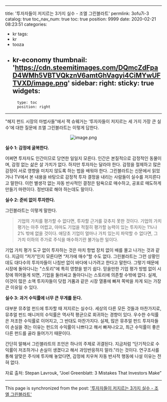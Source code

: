 
---
title: '투자자들이 저지르는 3가지 실수 - 조엘 그린블라트'
permlink: 3ofu7i-3
catalog: true
toc_nav_num: true
toc: true
position: 9999
date: 2020-02-21 08:23:51
categories:
- kr
tags:
- kr
- tooza
- kr-economy
thumbnail: 'https://cdn.steemitimages.com/DQmcZdFpaD4WMh5VBTVQkznV6amtGhVagyi4CiMYwUFTVXD/image.png'
sidebar:
    right:
        sticky: true
widgets:
    -
        type: toc
        position: right
---


"헤지 펀드 시장의 마법사들"에서 잭 슈웨거는 ‘투자자들이 저지르는 세 가지 가장 큰 실수’에 대한 질문에 조엘 그린블라트는 이렇게 답한다.

<center>

![image.png](https://cdn.steemitimages.com/DQmcZdFpaD4WMh5VBTVQkznV6amtGhVagyi4CiMYwUFTVXD/image.png)

</center>

**실수 1: 감정에 굴복한다.**


어쩌면 투자자도 인간이므로 당연한 일일지 모른다. 인간은 본질적으로 감정적인 동물이며, 감정 없는 삶은 살 가치가 없다. 하지만 투자자는 달라야 한다. 감정을 절제하고 많은 감정이 서로 영향을 미치지 않도록 하는 법을 배워야 한다. 그린블라트는 신문에서 읽었거나 TV에서 본 내용을 바탕으로 감정적 투자 결정을 내리는 사람들이 실수를 저지른다고 말한다. 이런 별생각 없는 자동 반사적인 결정은 탐욕으로 매수하고, 공포로 매도하게 만들기 마련이다. 정반대로 해야 하는데도 말이다.


**실수 2: 준비 없이 투자한다.**


그린블라트는 이렇게 말한다.


>기업의 가치를 평가할 수 없다면, 투자할 근거를 갖추지 못한 것이다. 기업의 가치 평가는 아주 어렵고, 아마도 기업을 적절히 평가할 능력이 있는 투자자는 1%나 2% 밖에 없을 것이다. 애당초 기업이 얼마나 가치 있는지 파악할 수 없다면, 그 가치 이하의 주가로 주식을 매수하기란 불가능한 일이다.


기업 가치 평가 도구 없이 투자하는 것은 마치 항법 장치 없이 배를 몰고 나가는 것과 같다. 지금이 “저가”인지 모른다면 “저가에 매수”할 수도 없다. 그린블라트는 그런 상황인데도 대다수의 투자자들이 나침반 없이 바다에 나가려고 한다고 말한다. 그렇기 때문에 시장에 돌아다니는 "스토리"에 특히 영향을 받기 쉽다. 믿을만한 기업 평가 방법 없이 시장에 뛰어들게 되면, 기업을 둘러싸고 돌아다니는 스토리에 의존할 수밖에 없다. 실제, 이것이 많은 소액 투자자들이 닷컴 거품과 같은 시장 열풍에 빠져 쪽박을 차게 되는 가장 큰 이유일 수 있다.


**실수 3: 과거 수익률에 너무 큰 무게를 둔다.**


대부분 뮤추얼 펀드에 투자할 때 저지르는 실수다. 세상의 다른 모든 것들과 마찬가지로, 뮤추얼 펀드 매니저의 수익률은 역사적 평균으로 회귀하는 경향이 있다. 우수한 수익률은 저조한 수익률로 이어지고, 그 반대도 마찬가지다. 실제, 많은 뮤추얼 펀드 투자자들이 손실을 겪는 이유는 펀드의 수익률이 나쁘다고 해서 빠져나오고, 최근 수익률이 좋은 다른 펀드를 골라 들어가기 때문이다.


간단히 말해서 그린블라트의 조언은 하나의 주제로 귀결된다. 지금처럼 “단기적으로 수익률이 저조하거나 손실이 생겼다고 해서 과잉반응하지 말라."라는 것이다. 연구조사를 통해 알맞은 주식에 투자해 놓았다면, 감정에 치우쳐 자동 반사적 행동에 나설 이유는 전혀 없다.


자료 출처: Stepan Lavrouk, “Joel Greenblatt: 3 Mistakes That Investors Make”

- - -

This page is synchronized from the post: ['투자자들이 저지르는 3가지 실수 - 조엘 그린블라트'](https://steemit.com/@pius.pius/3ofu7i-3)
